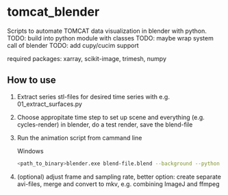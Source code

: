 # tomcat_blender

Scripts to automate TOMCAT data visualization in blender with python.
TODO: build into python module with classes
TODO: maybe wrap system call of blender
TODO: add cupy/cucim support

required packages: xarray, scikit-image, trimesh, numpy

## How to use

1. Extract series stl-files for desired time series with e.g. 01_extract_surfaces.py

1. Choose appropitate time step to set up scene and everything (e.g. cycles-render) in blender, do a test render, save the blend-file

1. Run the animation script from cammand line

	Windows

	```bash
	<path_to_binary>blender.exe blend-file.blend --background --python animationscript.py
	```
1. (optional) adjust frame and sampling rate, better option: create separate avi-files, merge and convert to mkv, e.g. combining ImageJ and ffmpeg